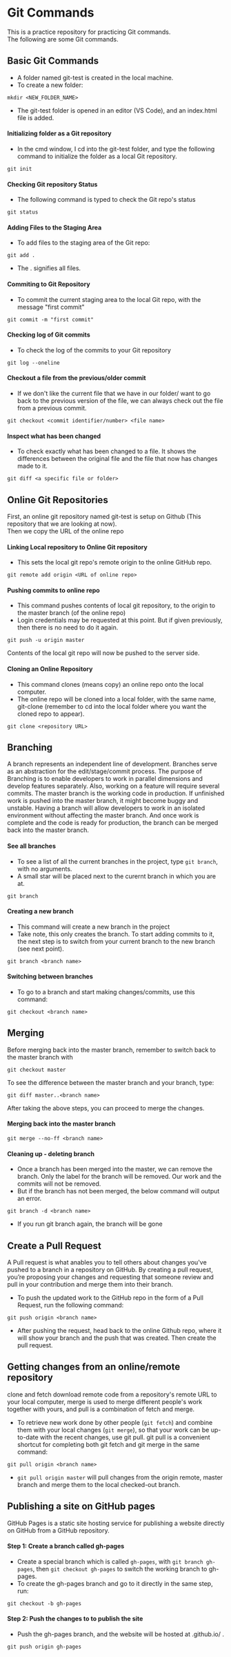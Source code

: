 # Git Commands
This is a practice repository for practicing Git commands. <br>
The following are some Git commands.

## Basic Git Commands
* A folder named git-test is created in the local machine.
* To create a new folder:
~~~~
mkdir <NEW_FOLDER_NAME>
~~~~
* The git-test folder is opened in an editor (VS Code), and an index.html file is added.

#### Initializing folder as a Git repository
* In the cmd window, I cd into the git-test folder, and type the following command to initialize the folder as a local Git repository.
~~~~
git init
~~~~

#### Checking Git repository Status
* The following command is typed to check the Git repo's status
~~~~
git status
~~~~

#### Adding Files to the Staging Area
* To add files to the staging area of the Git repo:
~~~~
git add .
~~~~
* The . signifies all files.

#### Commiting to Git Repository
* To commit the current staging area to the local Git repo, with the message "first commit"
~~~~
git commit -m "first commit"
~~~~
#### Checking log of Git commits
* To check the log of the commits to your Git repository
~~~~
git log --oneline
~~~~


#### Checkout a file from the previous/older commit
* If we don't like the current file that we have in our folder/ want to go back to the previous version of the file, we can always check out the file from a previous commit.
~~~~
git checkout <commit identifier/number> <file name>
~~~~

#### Inspect what has been changed
* To check exactly what has been changed to a file. It shows the differences between the original file and the file that now has changes made to it.
~~~
git diff <a specific file or folder>
~~~

## Online Git Repositories
First, an online git repository named git-test is setup on Github (This repository that we are looking at now). <br>
Then we copy the URL of the online repo

#### Linking Local repository to Online Git repository
* This sets the local git repo's remote origin to the online GitHub repo.
~~~~
git remote add origin <URL of online repo>
~~~~

#### Pushing commits to online repo
* This command pushes contents of local git repository, to the origin to the master branch (of the online repo)
* Login credentials may be requested at this point. But if given previously, then there is no need to do it again.
~~~~
git push -u origin master
~~~~
Contents of the local git repo will now be pushed to the server side.

#### Cloning an Online Repository
* This command clones (means copy) an online repo onto the local computer.
* The online repo will be cloned into a local folder, with the same name, git-clone (remember to cd into the local folder where you want the cloned repo to appear).
~~~~
git clone <repository URL>
~~~~

## Branching
A branch represents an independent line of development. Branches serve as an abstraction for the edit/stage/commit process. 
The purpose of Branching is to enable developers to work in parallel dimensions and develop features separately. Also, working on a feature will require several commits. The master branch is the working code in production. If unfinished work is pushed into the master branch, it might become buggy and unstable. Having a branch will allow developers to work in an isolated environment without affecting the master branch. And once work is complete and the code is ready for production, the branch can be merged back into the master branch.
#### See all branches
* To see a list of all the current branches in the project, type ```git branch```, with no arguments.
* A small star will be placed next to the curernt branch in which you are at.
~~~~
git branch
~~~~
#### Creating a new branch
* This command will create a new branch in the project
* Take note, this only creates the branch. To start adding commits to it, the next step is to switch from your current branch to the new branch (see next point).
~~~~
git branch <branch name>
~~~~
#### Switching between branches
* To go to a branch and start making changes/commits, use this command:
~~~
git checkout <branch name>
~~~

## Merging
Before merging back into the master branch, remember to switch back to the master branch with
~~~~
git checkout master
~~~~
To see the difference between the master branch and your branch, type:
~~~~
git diff master..<branch name>
~~~~
After taking the above steps, you can proceed to merge the changes.
#### Merging back into the master branch
~~~~
git merge --no-ff <branch name>
~~~~
#### Cleaning up - deleting branch
* Once a branch has been merged into the master, we can remove the branch. Only the label for the branch will be removed. Our work and the commits will not be removed.
* But if the branch has not been merged, the below command will output an error.
~~~~
git branch -d <branch name>
~~~~
* If you run git branch again, the branch will be gone

## Create a Pull Request
A Pull request is what anables you to tell others about changes you've pushed to a branch in a repository on GitHub. By creating a pull request, you’re proposing your changes and requesting that someone review and pull in your contribution and merge them into their branch.

* To push the updated work to the GitHub repo in the form of a Pull Request, run the following command:
~~~~
git push origin <branch name>
~~~~
* After pushing the request, head back to the online Github repo, where it will show your branch and the push that was created. Then create the pull request.

## Getting changes from an online/remote repository
clone and fetch download remote code from a repository's remote URL to your local computer, merge is used to merge different people's work together with yours, and pull is a combination of fetch and merge.

* To retrieve new work done by other people (```git fetch```) and combine them with your local changes (```git merge```), so that your work can be up-to-date with the recent changes, use git pull. git pull is a convenient shortcut for completing both git fetch and git merge in the same command:
~~~~
git pull origin <branch name>
~~~~
* ```git pull origin master``` will pull changes from the origin remote, master branch and merge them to the local checked-out branch.

## Publishing a site on GitHub pages
GitHub Pages is a static site hosting service for publishing a website directly on GitHub from a GitHub repository.
#### Step 1: Create a branch called gh-pages
* Create a special branch which is called ```gh-pages```, with ```git branch gh-pages```, then ```git checkout gh-pages``` to switch the working branch to gh-pages.
* To create the gh-pages branch and go to it directly in the same step, run:
~~~~
git checkout -b gh-pages
~~~~
#### Step 2: Push the changes to to publish the site
* Push the gh-pages branch, and the website will be hosted at <username>.github.io/<reponame> .
~~~~
git push origin gh-pages
~~~~
